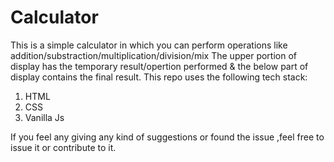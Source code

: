# Calculator
This is a simple calculator in which you can perform operations like addition/substraction/multiplication/division/mix
The upper portion of display has the temporary result/opertion performed & the below part of display contains the final result.
This repo uses the following tech stack:
1. HTML
2. CSS
3. Vanilla Js

If you feel any giving any kind of suggestions or found the issue ,feel free to issue it or contribute to it.
